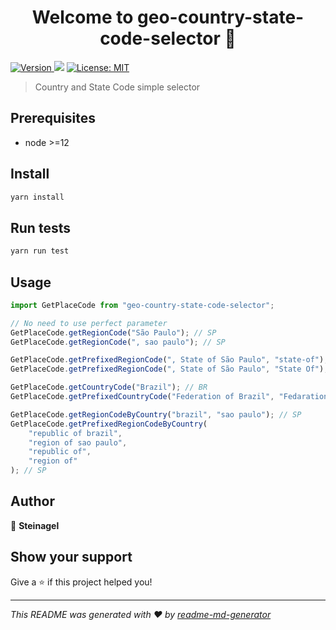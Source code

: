 <h1 align="center">Welcome to geo-country-state-code-selector 👋</h1>
<p>
  <a href="https://www.npmjs.com/package/geo-country-state-code-selector" target="_blank">
    <img alt="Version" src="https://img.shields.io/npm/v/geo-country-state-code-selector.svg">
  </a>
  <img src="https://img.shields.io/badge/node-%3E%3D12-blue.svg" />
  <a href="#" target="_blank">
    <img alt="License: MIT" src="https://img.shields.io/badge/License-MIT-yellow.svg" />
  </a>
</p>

> Country and State Code simple selector

## Prerequisites

- node >=12

## Install

```sh
yarn install
```

## Run tests

```sh
yarn run test
```

## Usage

```js
import GetPlaceCode from "geo-country-state-code-selector";

// No need to use perfect parameter
GetPlaceCode.getRegionCode("São Paulo"); // SP
GetPlaceCode.getRegionCode(", sao paulo"); // SP

GetPlaceCode.getPrefixedRegionCode(", State of São Paulo", "state-of"); // SP
GetPlaceCode.getPrefixedRegionCode(", State of São Paulo", "State Of"); // SP

GetPlaceCode.getCountryCode("Brazil"); // BR
GetPlaceCode.getPrefixedCountryCode("Federation of Brazil", "Fedaration of"); // BR

GetPlaceCode.getRegionCodeByCountry("brazil", "sao paulo"); // SP
GetPlaceCode.getPrefixedRegionCodeByCountry(
	"republic of brazil",
	"region of sao paulo",
	"republic of",
	"region of"
); // SP
```

## Author

👤 **Steinagel**

## Show your support

Give a ⭐️ if this project helped you!

---

_This README was generated with ❤️ by [readme-md-generator](https://github.com/kefranabg/readme-md-generator)_
